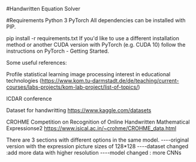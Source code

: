 #Handwritten Equation Solver

#Requirements
Python 3
PyTorch
All dependencies can be installed with PIP.

pip install -r requirements.txt
If you'd like to use a different installation method or another CUDA version with PyTorch (e.g. CUDA 10) follow the instructions on PyTorch - Getting Started.


Some useful references:

Profile statistical learning image processing interest in educational technologies (https://www.kom.tu-darmstadt.de/de/teaching/current-courses/labs-projects/kom-lab-project/list-of-topics/)

ICDAR conference

Dataset for handwritting https://www.kaggle.com/datasets

CROHME Competition on Recognition of Online Handwritten Mathematical Expressionse2 https://www.isical.ac.in/~crohme/CROHME_data.html

There are 3 sections with different options in the same model.
----original version with the expression picture sizes of 128*128 
----dataset changed :add more data with higher resolution
----model changed : more CNNs 




